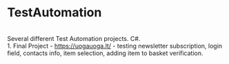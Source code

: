 # TestAutomation
<br> Several different Test Automation projects. C#.
<br> 1. Final Project - https://uogauoga.lt/ - testing newsletter subscription, login field, contacts info, item selection, adding item to basket verification.
